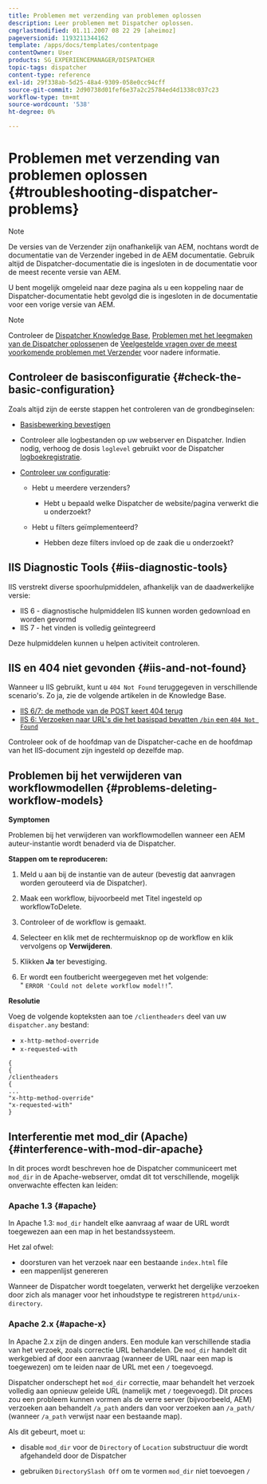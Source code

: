 ```yaml
---
title: Problemen met verzending van problemen oplossen
description: Leer problemen met Dispatcher oplossen.
cmgrlastmodified: 01.11.2007 08 22 29 [aheimoz]
pageversionid: 1193211344162
template: /apps/docs/templates/contentpage
contentOwner: User
products: SG_EXPERIENCEMANAGER/DISPATCHER
topic-tags: dispatcher
content-type: reference
exl-id: 29f338ab-5d25-48a4-9309-058e0cc94cff
source-git-commit: 2d90738d01fef6e37a2c25784ed4d1338c037c23
workflow-type: tm+mt
source-wordcount: '538'
ht-degree: 0%

---
```


# Problemen met verzending van problemen oplossen {#troubleshooting-dispatcher-problems}

>[!NOTE]
>
>De versies van de Verzender zijn onafhankelijk van AEM, nochtans wordt de documentatie van de Verzender ingebed in de AEM documentatie. Gebruik altijd de Dispatcher-documentatie die is ingesloten in de documentatie voor de meest recente versie van AEM.
>
>U bent mogelijk omgeleid naar deze pagina als u een koppeling naar de Dispatcher-documentatie hebt gevolgd die is ingesloten in de documentatie voor een vorige versie van AEM.

>[!NOTE]
>
>Controleer de [Dispatcher Knowledge Base](https://helpx.adobe.com/experience-manager/kb/index/dispatcher.html), [Problemen met het leegmaken van de Dispatcher oplossen](https://experienceleague.adobe.com/search.html?lang=en#q=troubleshooting%20dispatcher%20flushing%20issues&amp;sort=relevancy&amp;f:el_product=[Experience%20Manager])en de [Veelgestelde vragen over de meest voorkomende problemen met Verzender](dispatcher-faq.md) voor nadere informatie.

## Controleer de basisconfiguratie {#check-the-basic-configuration}

Zoals altijd zijn de eerste stappen het controleren van de grondbeginselen:

* [Basisbewerking bevestigen](/help/using/dispatcher-configuration.md#confirming-basic-operation)
* Controleer alle logbestanden op uw webserver en Dispatcher. Indien nodig, verhoog de dosis `loglevel` gebruikt voor de Dispatcher [logboekregistratie](/help/using/dispatcher-configuration.md#logging).

* [Controleer uw configuratie](/help/using/dispatcher-configuration.md):

   * Hebt u meerdere verzenders?

      * Hebt u bepaald welke Dispatcher de website/pagina verwerkt die u onderzoekt?

   * Hebt u filters geïmplementeerd?

      * Hebben deze filters invloed op de zaak die u onderzoekt?

## IIS Diagnostic Tools {#iis-diagnostic-tools}

IIS verstrekt diverse spoorhulpmiddelen, afhankelijk van de daadwerkelijke versie:

* IIS 6 - diagnostische hulpmiddelen IIS kunnen worden gedownload en worden gevormd
* IIS 7 - het vinden is volledig geïntegreerd

Deze hulpmiddelen kunnen u helpen activiteit controleren.

## IIS en 404 niet gevonden {#iis-and-not-found}

Wanneer u IIS gebruikt, kunt u `404 Not Found` teruggegeven in verschillende scenario&#39;s. Zo ja, zie de volgende artikelen in de Knowledge Base.

* [IIS 6/7: de methode van de POST keert 404 terug](https://helpx.adobe.com/experience-manager/kb/IIS6IsapiFilters.html)
* [IIS 6: Verzoeken naar URL&#39;s die het basispad bevatten `/bin` een `404 Not Found`](https://helpx.adobe.com/experience-manager/kb/RequestsToBinDirectoryFailInIIS6.html)

Controleer ook of de hoofdmap van de Dispatcher-cache en de hoofdmap van het IIS-document zijn ingesteld op dezelfde map.

## Problemen bij het verwijderen van workflowmodellen {#problems-deleting-workflow-models}

**Symptomen**

Problemen bij het verwijderen van workflowmodellen wanneer een AEM auteur-instantie wordt benaderd via de Dispatcher.

**Stappen om te reproduceren:**

1. Meld u aan bij de instantie van de auteur (bevestig dat aanvragen worden gerouteerd via de Dispatcher).
1. Maak een workflow, bijvoorbeeld met Titel ingesteld op workflowToDelete.
1. Controleer of de workflow is gemaakt.
1. Selecteer en klik met de rechtermuisknop op de workflow en klik vervolgens op **Verwijderen**.

1. Klikken **Ja** ter bevestiging.
1. Er wordt een foutbericht weergegeven met het volgende:\
   &quot; `ERROR 'Could not delete workflow model!!`&quot;.

**Resolutie**

Voeg de volgende kopteksten aan toe `/clientheaders` deel van uw `dispatcher.any` bestand:

* `x-http-method-override`
* `x-requested-with`

```
{  
{  
/clientheaders  
{  
...  
"x-http-method-override"  
"x-requested-with"  
}
```

## Interferentie met mod_dir (Apache) {#interference-with-mod-dir-apache}

In dit proces wordt beschreven hoe de Dispatcher communiceert met `mod_dir` in de Apache-webserver, omdat dit tot verschillende, mogelijk onverwachte effecten kan leiden:

### Apache 1.3 {#apache}

In Apache 1.3: `mod_dir` handelt elke aanvraag af waar de URL wordt toegewezen aan een map in het bestandssysteem.

Het zal ofwel:

* doorsturen van het verzoek naar een bestaande `index.html` file
* een mappenlijst genereren

Wanneer de Dispatcher wordt toegelaten, verwerkt het dergelijke verzoeken door zich als manager voor het inhoudstype te registreren `httpd/unix-directory`.

### Apache 2.x {#apache-x}

In Apache 2.x zijn de dingen anders. Een module kan verschillende stadia van het verzoek, zoals correctie URL behandelen. De `mod_dir` handelt dit werkgebied af door een aanvraag (wanneer de URL naar een map is toegewezen) om te leiden naar de URL met een `/` toegevoegd.

Dispatcher onderschept het `mod_dir` correctie, maar behandelt het verzoek volledig aan opnieuw geleide URL (namelijk met `/` toegevoegd). Dit proces zou een probleem kunnen vormen als de verre server (bijvoorbeeld, AEM) verzoeken aan behandelt `/a_path` anders dan voor verzoeken aan `/a_path/` (wanneer `/a_path` verwijst naar een bestaande map).

Als dit gebeurt, moet u:

* disable `mod_dir` voor de `Directory` of `Location` substructuur die wordt afgehandeld door de Dispatcher

* gebruiken `DirectorySlash Off` om te vormen `mod_dir` niet toevoegen `/`
